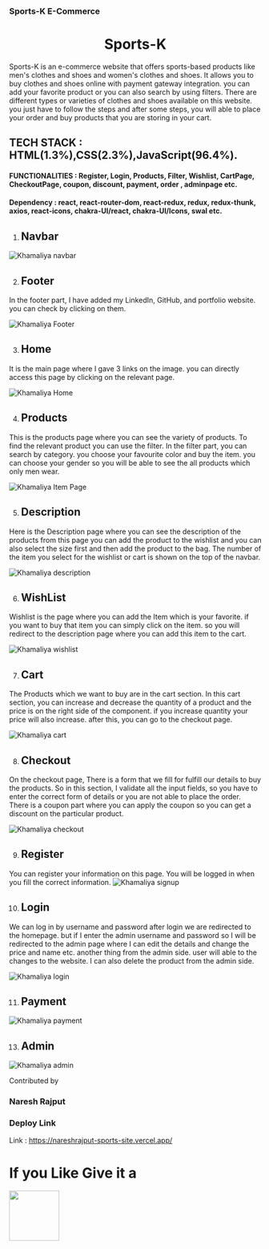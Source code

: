### Sports-K E-Commerce

<h1 align="center"> Sports-K </h1>

Sports-K is an e-commerce website that offers sports-based products like men's clothes and shoes and women's clothes and shoes. It allows you to buy clothes and shoes online with payment gateway integration. you can add your favorite product or you can also search by using filters. There are different types or varieties of clothes and shoes available on this website. you just have to follow the steps and after some steps, you will able to place your order and buy products that you are storing in your cart.  

## TECH STACK : HTML(1.3%),CSS(2.3%),JavaScript(96.4%).

#### FUNCTIONALITIES : Register, Login, Products, Filter, Wishlist, CartPage, CheckoutPage, coupon, discount, payment, order , adminpage etc.

#### Dependency : react, react-router-dom, react-redux, redux, redux-thunk, axios, react-icons, chakra-UI/react, chakra-UI/Icons, swal etc.


1) <h2>Navbar </h2>


![Khamaliya navbar](https://user-images.githubusercontent.com/101567054/193954871-f9f6fb4a-d3cf-41a1-90d3-7af8905db3c4.png)

2) <h2>Footer</h2>

In the footer part, I have added my LinkedIn, GitHub, and portfolio website. you can check by clicking on them.


![Khamaliya Footer](https://user-images.githubusercontent.com/101567054/193954893-b818e77d-fac2-4fd7-b644-36f7e094d7e3.png)

3) <h2>Home</h2>

It is the main page where I gave 3 links on the image. you can directly access this page by clicking on the relevant page.


![Khamaliya Home](https://user-images.githubusercontent.com/101567054/193954926-e0857c27-321b-4534-8801-6530605994d3.png)

4) <h2>Products</h2>
This is the products page where you can see the variety of products. To find the relevant product you can use the filter. In the filter part, you can search by category. you choose your favourite color and buy the item. you can choose your gender so you will be able to see the all products which only men wear.

![Khamaliya Item Page](https://user-images.githubusercontent.com/101567054/193954956-bd7ef665-efad-4f8b-b8c3-9603710883f1.png)


5) <h2>Description</h2>
Here is the Description page where you can see the description of the products from this page you can add the product to the wishlist and you can also select the size first and then add the product to the bag. The number of the item you select for the wishlist or cart is shown on the top of the navbar.


![Khamaliya description](https://user-images.githubusercontent.com/101567054/193954993-552e8c5f-28ee-461c-8ec1-d475eb417e9f.png)

6)  <h2>WishList</h2>

Wishlist is the page where you can add the Item which is your favorite. if you want to buy that item you can simply click on the item. so you will redirect to the description page where you can add this item to the cart.


![Khamaliya wishlist](https://user-images.githubusercontent.com/101567054/193955011-ba42a176-d086-4dd7-b440-b2d00950d1c7.png)

7) <h2>Cart</h2>

The Products which we want to buy are in the cart section. In this cart section, you can increase and decrease the quantity of a product and the price is on the right side of the component. if you increase quantity your price will also increase. after this, you can go to the checkout page.


![Khamaliya cart](https://user-images.githubusercontent.com/101567054/193955021-72e1118f-a48a-4292-a48c-e868bfbe7624.png)

8) <h2> Checkout</h2>
On the checkout page, There is a form that we fill for fulfill our details to buy the products. So in this section, I validate all the input fields, so you have to enter the correct form of details or you are not able to place the order. There is a coupon part where you can apply the coupon so you can get a discount on the particular product.

![Khamaliya checkout](https://user-images.githubusercontent.com/101567054/193955033-90029f9e-bf04-4acc-87d3-674574429525.png)

9) <h2>Register</h2>

You can register your information on this page. You will be logged in when you fill the correct information.
![Khamaliya signup](https://user-images.githubusercontent.com/101567054/193955043-36b33053-ba88-4300-90a3-19855c321c86.png)

10) <h2>Login</h2>

We can log in by username and password after login we are redirected to the homepage. but if I enter the admin username and password so I will be redirected to the admin page where I can edit the details and change the price and name etc. another thing from the admin side. user will able to the changes to the website. I can also delete the product from the admin side.

![Khamaliya login](https://user-images.githubusercontent.com/101567054/193955058-bc540264-c193-4696-9774-b406e3df517e.png)

11) <h2>Payment</h2>

![Khamaliya payment](https://user-images.githubusercontent.com/101567054/193955077-487b6990-6f25-4b3e-90d7-0b9e01926d4c.png)

13) <h2>Admin</h2>


![Khamaliya admin](https://user-images.githubusercontent.com/101567054/193957519-a3141c95-4458-4583-b4d2-c81ac5fec3a1.png)




Contributed by

### Naresh Rajput

### Deploy Link

Link : https://nareshrajput-sports-site.vercel.app/



<h1>If you Like Give it a</h1> <img  width="100px" src="https://camo.githubusercontent.com/959f0851ab4758d4d2006c8908a5dd7617112fd8e9d4f0a061bb83a6796ce837/68747470733a2f2f75706c6f61642e77696b696d656469612e6f72672f77696b6970656469612f636f6d6d6f6e732f7468756d622f392f39392f537461725f69636f6e5f7374796c697a65642e7376672f35313270782d537461725f69636f6e5f7374796c697a65642e7376672e706e67"/>
